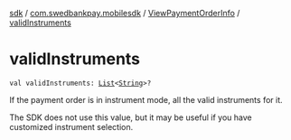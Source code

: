 [sdk](../../index.md) / [com.swedbankpay.mobilesdk](../index.md) / [ViewPaymentOrderInfo](index.md) / [validInstruments](./valid-instruments.md)

# validInstruments

`val validInstruments: `[`List`](https://kotlinlang.org/api/latest/jvm/stdlib/kotlin.collections/-list/index.html)`<`[`String`](https://kotlinlang.org/api/latest/jvm/stdlib/kotlin/-string/index.html)`>?`

If the payment order is in instrument mode, all the valid instruments for it.

The SDK does not use this value, but it may be useful if you have
customized instrument selection.

